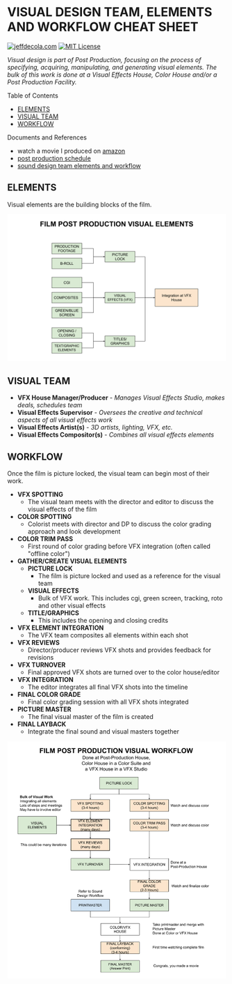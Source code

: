 
# VISUAL DESIGN TEAM, ELEMENTS AND WORKFLOW CHEAT SHEET

[![jeffdecola.com](https://img.shields.io/badge/website-jeffdecola.com-blue)](https://jeffdecola.com)
[![MIT License](https://img.shields.io/:license-mit-blue.svg)](https://jeffdecola.mit-license.org)

_Visual design is part of Post Production,
focusing on the process of specifying, acquiring, manipulating, and generating
visual elements.
The bulk of this work is done at a Visual Effects House,
Color House and/or a Post Production Facility._

Table of Contents

* [ELEMENTS](https://github.com/JeffDeCola/my-cheat-sheets/tree/master/other/film-production/post-production/visual-team-elements-and-workflow-cheat-sheet#elements)
* [VISUAL TEAM](https://github.com/JeffDeCola/my-cheat-sheets/tree/master/other/film-production/post-production/visual-team-elements-and-workflow-cheat-sheet#visual-team)
* [WORKFLOW](https://github.com/JeffDeCola/my-cheat-sheets/tree/master/other/film-production/post-production/visual-team-elements-and-workflow-cheat-sheet#workflow)

Documents and References

* watch a movie I produced on [amazon](https://www.amazon.com/gp/video/detail/B00TTB7Q3U)
* [post production schedule](https://github.com/JeffDeCola/my-cheat-sheets/tree/master/other/film-production/post-production/post-production-schedule-cheat-sheet)
* [sound design team elements and workflow](https://github.com/JeffDeCola/my-cheat-sheets/tree/master/other/film-production/post-production/sound-design-team-elements-and-workflow-cheat-sheet)

## ELEMENTS

Visual elements are the building blocks of the film.

![IMAGE - film-post-production-visual-elements.svg - IMAGE](../../../../docs/pics/other/film-post-production-visual-elements.svg)

## VISUAL TEAM

* **VFX House Manager/Producer** -
    _Manages Visual Effects Studio, makes deals, schedules team_
* **Visual Effects Supervisor** -
    _Oversees the creative and technical aspects of all visual effects work_
* **Visual Effects Artist(s)** -
    _3D artists, lighting, VFX, etc._
* **Visual Effects Compositor(s)** -
    _Combines all visual effects elements_

## WORKFLOW

Once the film is picture locked, the visual team can begin most of their work.

* **VFX SPOTTING**
  * The visual team meets with the director and editor to discuss
    the visual effects of the film
* **COLOR SPOTTING**
  * Colorist meets with director and DP to discuss the color grading approach
    and look development
* **COLOR TRIM PASS**
  * First round of color grading before VFX integration (often called "offline color")
* **GATHER/CREATE VISUAL ELEMENTS**
  * **PICTURE LOCK**
    * The film is picture locked and used as a reference for the visual team
  * **VISUAL EFFECTS**
    * Bulk of VFX work. This includes cgi, green screen, tracking,
      roto and other visual effects
  * **TITLE/GRAPHICS**
    * This includes the opening and closing credits
* **VFX ELEMENT INTEGRATION**
  * The VFX team composites all elements within each shot
* **VFX REVIEWS**
  * Director/producer reviews VFX shots and provides feedback for revisions
* **VFX TURNOVER**
  * Final approved VFX shots are turned over to the color house/editor
* **VFX INTEGRATION**
  * The editor integrates all final VFX shots into the timeline
* **FINAL COLOR GRADE**
  * Final color grading session with all VFX shots integrated
* **PICTURE MASTER**
  * The final visual master of the film is created
* **FINAL LAYBACK**
  * Integrate the final sound and visual masters together

![IMAGE - film-post-production-visual-workflow.svg - IMAGE](../../../../docs/pics/other/film-post-production-visual-workflow.svg)
